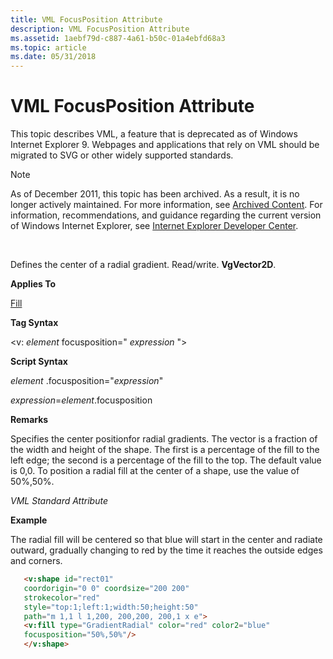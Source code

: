 ```yaml
---
title: VML FocusPosition Attribute
description: VML FocusPosition Attribute
ms.assetid: 1aebf79d-c887-4a61-b50c-01a4ebfd68a3
ms.topic: article
ms.date: 05/31/2018
---
```


# VML FocusPosition Attribute

This topic describes VML, a feature that is deprecated as of Windows Internet Explorer 9. Webpages and applications that rely on VML should be migrated to SVG or other widely supported standards.

> [!Note]  
> As of December 2011, this topic has been archived. As a result, it is no longer actively maintained. For more information, see [Archived Content](https://docs.microsoft.com/previous-versions/windows/internet-explorer/ie-developer/). For information, recommendations, and guidance regarding the current version of Windows Internet Explorer, see [Internet Explorer Developer Center](https://go.microsoft.com/fwlink/p/?linkid=204313).

 

Defines the center of a radial gradient. Read/write. **VgVector2D**.

**Applies To**

[Fill](msdn-online-vml-fill-element.md)

**Tag Syntax**

<v: *element* focusposition=" *expression* ">

**Script Syntax**

*element* .focusposition="*expression*"

*expression*=*element*.focusposition

**Remarks**

Specifies the center positionfor radial gradients. The vector is a fraction of the width and height of the shape. The first is a percentage of the fill to the left edge; the second is a percentage of the fill to the top. The default value is 0,0. To position a radial fill at the center of a shape, use the value of 50%,50%.

*VML Standard Attribute*

**Example**

The radial fill will be centered so that blue will start in the center and radiate outward, gradually changing to red by the time it reaches the outside edges and corners.


```HTML
   <v:shape id="rect01"
   coordorigin="0 0" coordsize="200 200"
   strokecolor="red"
   style="top:1;left:1;width:50;height:50"
   path="m 1,1 l 1,200, 200,200, 200,1 x e">
   <v:fill type="GradientRadial" color="red" color2="blue"
   focusposition="50%,50%"/>
   </v:shape>
```



 

 




